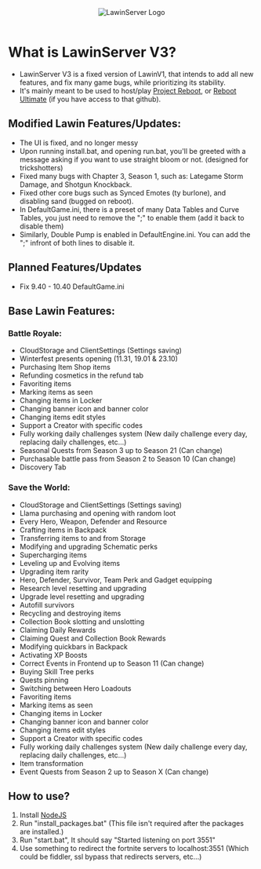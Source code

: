 <div align=center>
  <img src="https://camo.githubusercontent.com/7f2211d5979b1879cc48dd53e7088f4005d50ba1e21d9ccac056a5456ed7df47/68747470733a2f2f692e6962622e636f2f42636a3356586d2f363837343734373037333361326632663633363436653265363436393733363336663732363436313730373032653633366636643266363137343734363136333638366436353665373437333266333933323337333733333339333933303331333533342e706e67" alt="LawinServer Logo">
</div>
<br>

# What is LawinServer V3?
- LawinServer V3 is a fixed version of LawinV1, that intends to add all new features, and fix many game bugs, while prioritizing its stability.
- It's mainly meant to be used to host/play [Project Reboot](https://github.com/Milxnor/Project-Reboot-3.0), or [Reboot Ultimate](https://github.com/Ralzify/Reboot-Ultimate) (if you have access to that github).

## Modified Lawin Features/Updates:
- The UI is fixed, and no longer messy
- Upon running install.bat, and opening run.bat, you'll be greeted with a message asking if you want to use straight bloom or not. (designed for trickshotters)
- Fixed many bugs with Chapter 3, Season 1, such as: Lategame Storm Damage, and Shotgun Knockback.
- Fixed other core bugs such as Synced Emotes (ty burlone), and disabling sand (bugged on reboot).
- In DefaultGame.ini, there is a preset of many Data Tables and Curve Tables, you just need to remove the ";" to enable them (add it back to disable them)
- Similarly, Double Pump is enabled in DefaultEngine.ini. You can add the ";" infront of both lines to disable it.

## Planned Features/Updates
- Fix 9.40 - 10.40 DefaultGame.ini

## Base Lawin Features:

### Battle Royale:
- CloudStorage and ClientSettings (Settings saving)
- Winterfest presents opening (11.31, 19.01 & 23.10)
- Purchasing Item Shop items
- Refunding cosmetics in the refund tab
- Favoriting items
- Marking items as seen
- Changing items in Locker
- Changing banner icon and banner color
- Changing items edit styles
- Support a Creator with specific codes
- Fully working daily challenges system (New daily challenge every day, replacing daily challenges, etc...)
- Seasonal Quests from Season 3 up to Season 21 (Can change)
- Purchasable battle pass from Season 2 to Season 10 (Can change)
- Discovery Tab

### Save the World:
- CloudStorage and ClientSettings (Settings saving)
- Llama purchasing and opening with random loot
- Every Hero, Weapon, Defender and Resource
- Crafting items in Backpack
- Transferring items to and from Storage
- Modifying and upgrading Schematic perks
- Supercharging items
- Leveling up and Evolving items
- Upgrading item rarity
- Hero, Defender, Survivor, Team Perk and Gadget equipping
- Research level resetting and upgrading
- Upgrade level resetting and upgrading
- Autofill survivors
- Recycling and destroying items
- Collection Book slotting and unslotting
- Claiming Daily Rewards
- Claiming Quest and Collection Book Rewards
- Modifying quickbars in Backpack
- Activating XP Boosts
- Correct Events in Frontend up to Season 11 (Can change)
- Buying Skill Tree perks
- Quests pinning
- Switching between Hero Loadouts
- Favoriting items
- Marking items as seen
- Changing items in Locker
- Changing banner icon and banner color
- Changing items edit styles
- Support a Creator with specific codes
- Fully working daily challenges system (New daily challenge every day, replacing daily challenges, etc...)
- Item transformation
- Event Quests from Season 2 up to Season X (Can change)

## How to use?
1) Install [NodeJS](https://nodejs.org/en/)
2) Run "install_packages.bat" (This file isn't required after the packages are installed.)
3) Run "start.bat", It should say "Started listening on port 3551"
4) Use something to redirect the fortnite servers to localhost:3551 (Which could be fiddler, ssl bypass that redirects servers, etc...)

